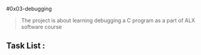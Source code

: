 #0x03-debugging
> The project is about learning debugging a C program as a part of ALX software course
## Task List :

